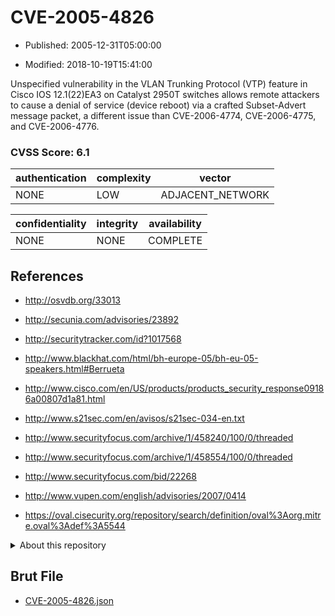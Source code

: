 # CVE-2005-4826

- Published: 2005-12-31T05:00:00

- Modified: 2018-10-19T15:41:00

Unspecified vulnerability in the VLAN Trunking Protocol (VTP) feature in Cisco IOS 12.1(22)EA3 on Catalyst 2950T switches allows remote attackers to cause a denial of service (device reboot) via a crafted Subset-Advert message packet, a different issue than CVE-2006-4774, CVE-2006-4775, and CVE-2006-4776.

### CVSS Score: **6.1**

| authentication | complexity | vector |
| --- | --- | --- |
| NONE | LOW | ADJACENT_NETWORK |

| confidentiality | integrity | availability |
| --- | --- | --- |
| NONE | NONE | COMPLETE |

## References

* http://osvdb.org/33013

* http://secunia.com/advisories/23892

* http://securitytracker.com/id?1017568

* http://www.blackhat.com/html/bh-europe-05/bh-eu-05-speakers.html#Berrueta

* http://www.cisco.com/en/US/products/products_security_response09186a00807d1a81.html

* http://www.s21sec.com/en/avisos/s21sec-034-en.txt

* http://www.securityfocus.com/archive/1/458240/100/0/threaded

* http://www.securityfocus.com/archive/1/458554/100/0/threaded

* http://www.securityfocus.com/bid/22268

* http://www.vupen.com/english/advisories/2007/0414

* https://oval.cisecurity.org/repository/search/definition/oval%3Aorg.mitre.oval%3Adef%3A5544

<details>
<summary>About this repository</summary> 

  This repository is part of the project [Live Hack CVE](https://github.com/Live-Hack-CVE). Main website can be found [www.live-hack.org](https://www.live-hack.org) 
  
  Made by [Sn0wAlice](https://github.com/Sn0wAlice) for the people that care about security and need to have a feed of the latest CVEs. Hope you enjoy it, don't forget to star the repo and follow me on [Twitter](https://twitter.com/Sn0wAlice) and [Github](https://github.com/Sn0wAlice). And that is my [personnal website](https://www.alice-snow.me/)

  - [Home Page](https://github.com/Live-Hack-CVE)
  - [Framework](https://github.com/Live-Hack-CVE/cve-framework)
  - [CVE database](https://github.com/Live-Hack-CVE/full_database)
  - [Changelog](https://github.com/Live-Hack-CVE/Changelog)
</details>

## Brut File

* [CVE-2005-4826.json](https://raw.githubusercontent.com/Live-Hack-CVE/full_database/main/cves/2005/CVE-2005-4826.json)

